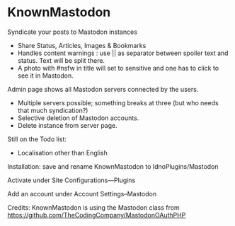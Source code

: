  # KnownMastodon

Syndicate your posts to Mastodon instances

- Share Status, Articles, Images & Bookmarks
- Handles content warnings : use || as separator between spoiler text and status. Text will be split there.
- A photo with #nsfw in title will set to sensitive and one has to click to see it in Mastodon.

Admin page shows all Mastodon servers connected by the users.

- Multiple servers possible; something breaks at three (but who needs that much syndication?)
- Selective deletion of Mastodon accounts.
- Delete instance from server page.

Still on the Todo list:

- Localisation other than English

Installation: save and rename KnownMastodon to IdnoPlugins/Mastodon

Activate under Site Configurations—Plugins

Add an account under Account Settings–Mastodon

Credits: KnownMastodon is using the Mastodon class from https://github.com/TheCodingCompany/MastodonOAuthPHP
